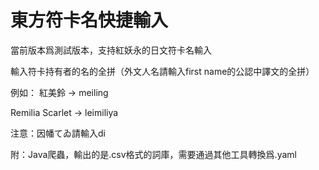 # 東方符卡名快捷輸入

當前版本爲測試版本，支持紅妖永的日文符卡名輸入

輸入符卡持有者的名的全拼（外文人名請輸入first name的公認中譯文的全拼）

例如：
紅美鈴 -> meiling

Remilia Scarlet -> leimiliya

注意：因幡てゐ請輸入di

附：Java爬蟲，輸出的是.csv格式的詞庫，需要通過其他工具轉換爲.yaml
